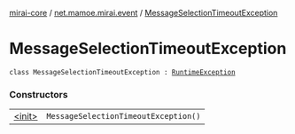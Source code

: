 [mirai-core](../../index.md) / [net.mamoe.mirai.event](../index.md) / [MessageSelectionTimeoutException](./index.md)

# MessageSelectionTimeoutException

`class MessageSelectionTimeoutException : `[`RuntimeException`](https://kotlinlang.org/api/latest/jvm/stdlib/kotlin/-runtime-exception/index.html)

### Constructors
|||
|:----------------------------------------------------------------------------------------|:---------------------------------------------------------------------------------------------------------------------------------------------------------------------------------------------------------|
| [&lt;init&gt;](-init-.md) | `MessageSelectionTimeoutException()` |

